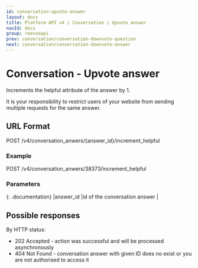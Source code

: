 ```yaml
---
id: conversation-upvote-answer
layout: docs
title: Platform API v4 / Conversation / Upvote answer
navId: docs
group: reevooapi
prev: conversation/conversation-downvote-question
next: conversation/conversation-downvote-answer
---
```


# Conversation - Upvote answer

Increments the helpful attribute of the answer by 1.

<div class="warning">
  It is your responsibility to restrict users of your website from sending multiple requests for the same answer.
</div>

## URL Format
POST /v4/conversation_anwers/{answer_id}/increment_helpful

### Example
POST /v4/conversation_anwers/38373/increment_helpful

### Parameters

{: .documentation}
|answer_id     |id of the conversation answer        |

## Possible responses

By HTTP status:

 * 202 Accepted - action was successful and will be processed asynchronously
 * 404 Not Found - conversation answer with given ID does no exist or you are not authorised to access it
